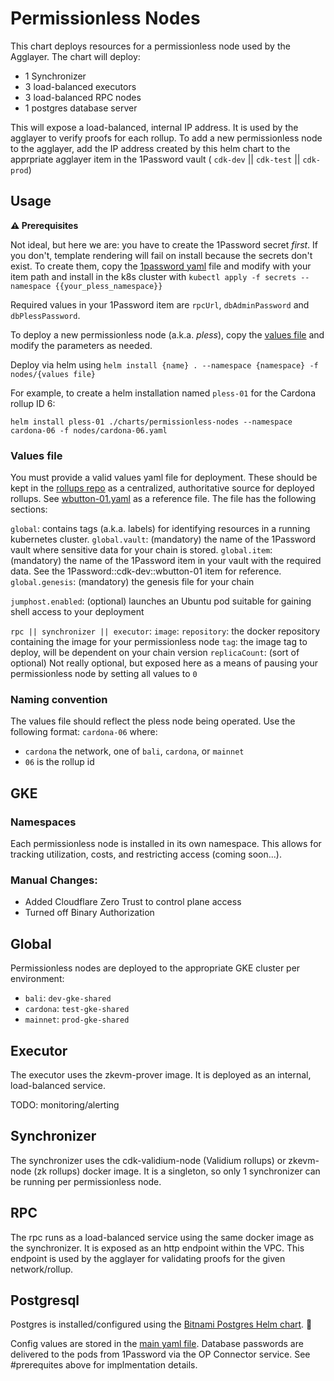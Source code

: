 # Permissionless Nodes

This chart deploys resources for a permissionless node used by the Agglayer. The chart will deploy:

- 1 Synchronizer
- 3 load-balanced executors
- 3 load-balanced RPC nodes
- 1 postgres database server

This will expose a load-balanced, internal IP address. It is used by the agglayer to verify proofs for each rollup. To add a new permissionless node to the agglayer, add the IP address created by this helm chart to the apprpriate agglayer item in the 1Password vault ( `cdk-dev` || `cdk-test` || `cdk-prod`)

## Usage

**⚠️ Prerequisites** 

Not ideal, but here we are: you have to create the 1Password secret _first_. If you don't, template rendering will fail on install because the secrets don't exist. To create them, copy the [1password yaml](1password-vaults/bali-pless-rpc.yaml) file and modify with your item path and install in the k8s cluster with `kubectl apply -f secrets --namespace {{your_pless_namespace}}`

Required values in your 1Password item are `rpcUrl`, `dbAdminPassword` and `dbPlessPassword`.

To deploy a new permissionless node (a.k.a. _pless_), copy the [values file](nodes/wbutton-01.yaml) and modify the parameters as needed.

Deploy via helm using `helm install {name} . --namespace {namespace} -f nodes/{values file}`

For example, to create a helm installation named `pless-01` for the Cardona rollup ID 6:

```shell
helm install pless-01 ./charts/permissionless-nodes --namespace cardona-06 -f nodes/cardona-06.yaml
```

### Values file

You must provide a valid values yaml file for deployment. These should be kept in the [rollups repo](https://github.com/0xPolygon/rollups) as a centralized, authoritative source for deployed rollups. See [wbutton-01.yaml](./charts/nodes/wbutton-01.yaml) as a reference file. The file has the following sections:

`global`: contains tags (a.k.a. labels) for identifying resources in a running kubernetes cluster.
`global.vault`: (mandatory) the name of the 1Password vault where sensitive data for your chain is stored.
`global.item`: (mandatory) the name of the 1Password item in your vault with the required data. See the 1Password::cdk-dev::wbutton-01 item for reference.
`global.genesis`: (mandatory) the genesis file for your chain

`jumphost.enabled`: (optional) launches an Ubuntu pod suitable for gaining shell access to your deployment

`rpc || synchronizer || executor`:
    `image`:
        `repository`: the docker repository containing the image for your permissionless node
        `tag`: the image tag to deploy, will be dependent on your chain version
    `replicaCount`: (sort of optional) Not really optional, but exposed here as a means of pausing your permissionless node by setting all values to `0`

### Naming convention 

The values file should reflect the pless node being operated. Use the following format: `cardona-06` where:

- `cardona` the network, one of `bali`, `cardona`, or `mainnet`
- `06` is the rollup id

## GKE

### Namespaces

Each permissionless node is installed in its own namespace. This allows for tracking utilization, costs, and restricting access (coming soon...). 

### Manual Changes:

- Added Cloudflare Zero Trust to control plane access
- Turned off Binary Authorization

## Global

Permissionless nodes are deployed to the appropriate GKE cluster per environment:

- `bali`: `dev-gke-shared`
- `cardona`: `test-gke-shared`
- `mainnet`: `prod-gke-shared`

## Executor

The executor uses the zkevm-prover image. It is deployed as an internal, load-balanced service.

TODO: monitoring/alerting

## Synchronizer

The synchronizer uses the cdk-validium-node (Validium rollups) or zkevm-node (zk rollups) docker image. It is a singleton, so only 1 synchronizer can be running per permissionless node.


## RPC

The rpc runs as a load-balanced service using the same docker image as the synchronizer. It is exposed as an http endpoint within the VPC. This endpoint is used by the agglayer for validating proofs for the given network/rollup.

## Postgresql 

Postgres is installed/configured using the [Bitnami Postgres Helm chart](https://github.com/bitnami/charts/tree/main/bitnami/postgresql). 💜

Config values are stored in the [main yaml file](./values.yaml). Database passwords are delivered to the pods from 1Password via the OP Connector service. See #prerequites above for implmentation details.
